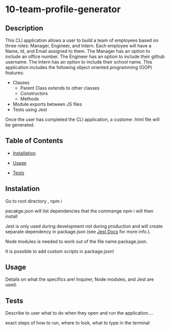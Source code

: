 # 10-team-profile-generator

## Description 

This CLI application allows a user to build a team of employees based on three roles: Manager, Engineer, and Intern. Each employee will have a Name, Id, and Email assigned to them. The Manager has an option to include an office number. The Engineer has an option to include their github username. The Intern has an option to include their school name. This application includes the following object oriented programming (OOP) features:
- Classes
    - Parent Class extends to other classes
    - Constructors
    - Methods
- Module.exports between JS files
- Tests using Jest

Once the user has completed the CLI application, a custome .html file will be generated.

## Table of Contents 
 
 * [Installation](#installation) 
 
 * [Usage](#usage) 
 
 * [Tests](#tests) 

## Instalation

Go to root directory , npm i

pacakge.json will list dependencies that the commange npm i will then install

Jest is only used during development not during production and will create separate dependency in package.json (see 
[Jest Docs](https://jestjs.io/docs/getting-started) for more info.).

Node modules is needed to work out of the file name package.json.

It is possible to add custom scripts in package.json! 

## Usage 

Details on what the specifics are! Inquirer, Node modules, and Jest are used.

## Tests

Describe to user what to do when they open and run the application.... 

exact steps of how to run, where to look, what to type in the terminal